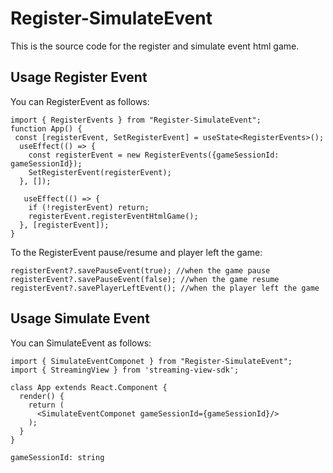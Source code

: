 # Register-SimulateEvent
This is the source code for the register and simulate event html game.

## Usage Register Event
You can RegisterEvent as follows:

```
import { RegisterEvents } from "Register-SimulateEvent";
function App() {
 const [registerEvent, SetRegisterEvent] = useState<RegisterEvents>();
  useEffect(() => {
    const registerEvent = new RegisterEvents({gameSessionId: gameSessionId});
    SetRegisterEvent(registerEvent);
  }, []);
  
   useEffect(() => {
    if (!registerEvent) return;
    registerEvent.registerEventHtmlGame();
  }, [registerEvent]);
}
```

To the RegisterEvent pause/resume and player left the game:
```
registerEvent?.savePauseEvent(true); //when the game pause
registerEvent?.savePauseEvent(false); //when the game resume
registerEvent?.savePlayerLeftEvent(); //when the player left the game
```

## Usage Simulate Event
You can SimulateEvent as follows:

```
import { SimulateEventComponet } from "Register-SimulateEvent";
import { StreamingView } from 'streaming-view-sdk';

class App extends React.Component {
  render() {
    return (
      <SimulateEventComponet gameSessionId={gameSessionId}/>
    );
  }
}
```
`gameSessionId: string`
